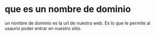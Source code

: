 # que es un nombre de dominio

un nombre de dominio es la url de nuestra web. Es lo que le permite al usaurio poder entrar en nuestro sitio.
